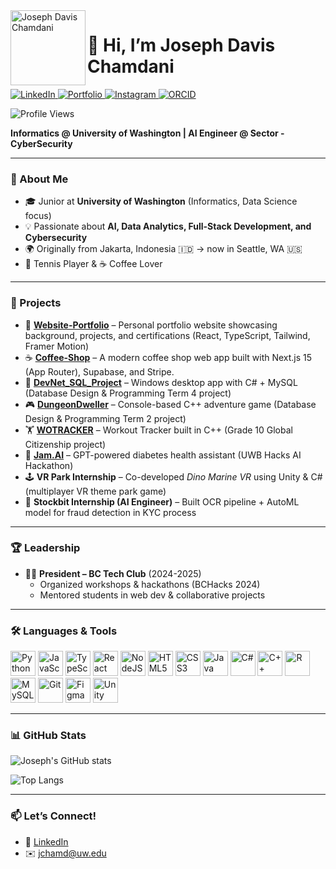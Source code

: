 <img src="https://joechamdani.com/logos/jo-sticker.PNG" alt="Joseph Davis Chamdani" width="120" align="left"/>

# 👋 Hi, I’m Joseph Davis Chamdani  

<p>
  <a href="https://linkedin.com/in/joseph-chamdani" target="_blank">
    <img src="https://img.shields.io/badge/LinkedIn-0077B5?style=for-the-badge&logo=linkedin&logoColor=white" alt="LinkedIn"/>
  </a>
  <a href="https://joechamdani.com" target="_blank">
    <img src="https://img.shields.io/badge/Website-joechamdani.com-6f42c1?style=for-the-badge&logo=vercel&logoColor=white" alt="Portfolio"/>
  </a>
  <a href="https://instagram.com/josephdavisc" target="_blank">
    <img src="https://img.shields.io/badge/Instagram-E4405F?style=for-the-badge&logo=instagram&logoColor=white" alt="Instagram"/>
  </a>
  <a href="https://orcid.org/0009-0003-3880-8443" target="_blank">
    <img src="https://img.shields.io/badge/ORCID-0009--0003--3880--8443-A6CE39?style=for-the-badge&logo=orcid&logoColor=white" alt="ORCID"/>
  </a>
</p>

![Profile Views](https://komarev.com/ghpvc/?username=JosephDavisC&color=blueviolet&style=for-the-badge)


**Informatics @ University of Washington | AI Engineer @ Sector - CyberSecurity**  

---

### 🌟 About Me
- 🎓 Junior at **University of Washington** (Informatics, Data Science focus)  
- 💡 Passionate about **AI, Data Analytics, Full-Stack Development, and Cybersecurity**  
- 🌍 Originally from Jakarta, Indonesia 🇮🇩 → now in Seattle, WA 🇺🇸
- 🎾 Tennis Player & ☕ Coffee Lover  

---

### 🚀 Projects

- 🔎 **[Website-Portfolio](https://github.com/JosephDavisC/Website-Portfolio)** – Personal portfolio website showcasing background, projects, and certifications (React, TypeScript, Tailwind, Framer Motion)
- ☕️ **[Coffee-Shop](https://github.com/JosephDavisC/Coffee-Shop)** – A modern coffee shop web app built with Next.js 15 (App Router), Supabase, and Stripe.
- 💾 **[DevNet_SQL_Project](https://github.com/JosephDavisC/DevNet_SQL_Project)** – Windows desktop app with C# + MySQL (Database Design & Programming Term 4 project)  
- 🎮 **[DungeonDweller](https://github.com/JosephDavisC/DungeonDweller)** – Console-based C++ adventure game (Database Design & Programming Term 2 project)  
- 🏋️ **[WOTRACKER](https://github.com/JosephDavisC/WOTRACKER)** – Workout Tracker built in C++ (Grade 10 Global Citizenship project)  
- 🤖 **[Jam.AI](https://github.com/JosephDavisC/Jam.AI)** – GPT-powered diabetes health assistant (UWB Hacks AI Hackathon)  
- 🕹️ **VR Park Internship** – Co-developed *Dino Marine VR* using Unity & C# (multiplayer VR theme park game)  
- 🏦 **Stockbit Internship (AI Engineer)** – Built OCR pipeline + AutoML model for fraud detection in KYC process  


---

### 🏆 Leadership
- 👨‍💻 **President – BC Tech Club** (2024-2025)  
   - Organized workshops & hackathons (BCHacks 2024)  
   - Mentored students in web dev & collaborative projects  
---

### 🛠️ Languages & Tools
<p>
  <img src="https://cdn.jsdelivr.net/gh/devicons/devicon/icons/python/python-original.svg" alt="Python" width="40" height="40"/> 
  <img src="https://cdn.jsdelivr.net/gh/devicons/devicon/icons/javascript/javascript-original.svg" alt="JavaScript" width="40" height="40"/> 
  <img src="https://cdn.jsdelivr.net/gh/devicons/devicon/icons/typescript/typescript-original.svg" alt="TypeScript" width="40" height="40"/>
  <img src="https://cdn.jsdelivr.net/gh/devicons/devicon/icons/react/react-original.svg" alt="React" width="40" height="40"/> 
  <img src="https://cdn.jsdelivr.net/gh/devicons/devicon/icons/nodejs/nodejs-original.svg" alt="NodeJS" width="40" height="40"/> 
  <img src="https://cdn.jsdelivr.net/gh/devicons/devicon/icons/html5/html5-original.svg" alt="HTML5" width="40" height="40"/> 
  <img src="https://cdn.jsdelivr.net/gh/devicons/devicon/icons/css3/css3-original.svg" alt="CSS3" width="40" height="40"/> 
  <img src="https://cdn.jsdelivr.net/gh/devicons/devicon/icons/java/java-original.svg" alt="Java" width="40" height="40"/>
  <img src="https://cdn.jsdelivr.net/gh/devicons/devicon/icons/csharp/csharp-original.svg" alt="C#" width="40" height="40"/>
  <img src="https://cdn.jsdelivr.net/gh/devicons/devicon/icons/cplusplus/cplusplus-original.svg" alt="C++" width="40" height="40"/>
  <img src="https://cdn.jsdelivr.net/gh/devicons/devicon/icons/r/r-original.svg" alt="R" width="40" height="40"/>
  <img src="https://cdn.jsdelivr.net/gh/devicons/devicon/icons/mysql/mysql-original.svg" alt="MySQL" width="40" height="40"/> 
  <img src="https://cdn.jsdelivr.net/gh/devicons/devicon/icons/git/git-original.svg" alt="Git" width="40" height="40"/> 
  <img src="https://cdn.jsdelivr.net/gh/devicons/devicon/icons/figma/figma-original.svg" alt="Figma" width="40" height="40"/>
  <img src="https://cdn.jsdelivr.net/gh/devicons/devicon/icons/unity/unity-original.svg" alt="Unity" width="40" height="40"/> 
</p>


---

### 📊 GitHub Stats
![Joseph's GitHub stats](https://github-readme-stats-xi-liart-62.vercel.app/api?username=JosephDavisC&show_icons=true&theme=tokyonight&cache_seconds=63)  

![Top Langs](https://github-readme-stats-xi-liart-62.vercel.app/api/top-langs/?username=JosephDavisC&layout=compact&theme=tokyonight&cache_seconds=63)  

---

### 📫 Let’s Connect!
- 💼 <a href="https://linkedin.com/in/joseph-chamdani" target="_blank">LinkedIn</a>  
- ✉️ jchamd@uw.edu


